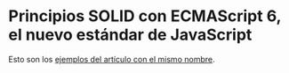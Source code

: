# Principios SOLID con ECMAScript 6, el nuevo estándar de JavaScript

Esto son los [ejemplos del artículo con el mismo nombre](http://asanzdiego.blogspot.com.es/2015/06/principios-solid-con-ecmascript-6-el-nuevo-estandar-de-javascript.html).
